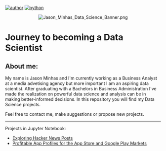 [![author](https://badgen.net/badge/Author/Jason_Minhas/blue)](https://www.linkedin.com/in/jasonminhas/) [![python](https://badgen.net/badge/Python/3.6+/yellow)](https://www.python.org)

<p align="center">
  <img src="https://raw.githubusercontent.com/JasonMinhas/DataScience/master/Images/Jason_Minhas_Data_Science_Banner.png" alt="Jason_Minhas_Data_Science_Banner.png" border="0" />
</p>

# Journey to becoming a Data Scientist
## About me:

My name is Jason Minhas and I'm currently working as a Business Analyst at a media advetising agency but more important I am an aspiring data scientist. After graduating with a Bachelors in Business Administration I've made the realization on powerful data science and analysis can be in making better-informed decisions.  In this repository you will find my Data Science projects.

Feel free to contact me, make suggestions or propose new projects.

***

Projects in Jupyter Notebook:

* [Exploring Hacker News Posts](https://github.com/JasonMinhas/DataScience/blob/master/Exploring%20Hacker%20News%20Posts/Exploring%20Hacker%20News%20Posts.ipynb)
* [Profitable App Profiles for the App Store and Google Play Markets](https://github.com/JasonMinhas/DataScience/blob/master/Profitable%20App%20Profiles%20for%20the%20App%20Store%20and%20Google%20Play%20Markets/Profitable%20App%20Profiles%20for%20the%20App%20Store%20and%20Google%20Play%20Store.ipynb)

